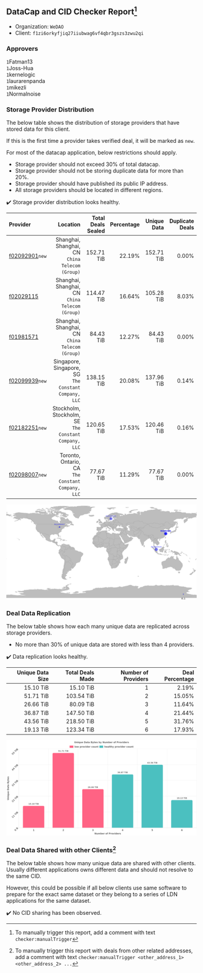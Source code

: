 ## DataCap and CID Checker Report[^1]
 - Organization: `WeDAO`
 - Client: `f1zi6orkyfjiq27iiubwag6vf4qbr3gszs3zwu2qi`
### Approvers
`1`Fatman13<br/>`1`Joss-Hua<br/>`1`kernelogic<br/>`1`laurarenpanda<br/>`1`mikezli<br/>`1`Normalnoise

### Storage Provider Distribution
The below table shows the distribution of storage providers that have stored data for this client.

If this is the first time a provider takes verified deal, it will be marked as `new`.

For most of the datacap application, below restrictions should apply.
 - Storage provider should not exceed 30% of total datacap.
 - Storage provider should not be storing duplicate data for more than 20%.
 - Storage provider should have published its public IP address.
 - All storage providers should be located in different regions.

✔️ Storage provider distribution looks healthy.

| Provider                                                    |                                                 Location | Total Deals Sealed | Percentage | Unique Data | Duplicate Deals |
| :---------------------------------------------------------- | -------------------------------------------------------: | -----------------: | ---------: | ----------: | --------------: |
| [f02092901](https://filfox.info/en/address/f02092901)`new`  |       Shanghai, Shanghai, CN<br/>`China Telecom (Group)` |         152.71 TiB |     22.19% |  152.71 TiB |           0.00% |
| [f02029115](https://filfox.info/en/address/f02029115)       |       Shanghai, Shanghai, CN<br/>`China Telecom (Group)` |         114.47 TiB |     16.64% |  105.28 TiB |           8.03% |
| [f01981571](https://filfox.info/en/address/f01981571)       |       Shanghai, Shanghai, CN<br/>`China Telecom (Group)` |          84.43 TiB |     12.27% |   84.43 TiB |           0.00% |
| [f02099939](https://filfox.info/en/address/f02099939)`new`  | Singapore, Singapore, SG<br/>`The Constant Company, LLC` |         138.15 TiB |     20.08% |  137.96 TiB |           0.14% |
| [f02182251](https://filfox.info/en/address/f02182251)`new`  | Stockholm, Stockholm, SE<br/>`The Constant Company, LLC` |         120.65 TiB |     17.53% |  120.46 TiB |           0.16% |
| [f02098007](https://filfox.info/en/address/f02098007)`new`  |     Toronto, Ontario, CA<br/>`The Constant Company, LLC` |          77.67 TiB |     11.29% |   77.67 TiB |           0.00% |

<img src="https://raw.githubusercontent.com/data-preservation-programs/filplus-checker-assets/main/filecoin-project/filecoin-plus-large-datasets/issues/1820/1686059266384.png"/>

### Deal Data Replication
The below table shows how each many unique data are replicated across storage providers.

- No more than 30% of unique data are stored with less than 4 providers.

✔️ Data replication looks healthy.

| Unique Data Size | Total Deals Made | Number of Providers | Deal Percentage |
| ---------------: | ---------------: | ------------------: | --------------: |
|        15.10 TiB |        15.10 TiB |                   1 |           2.19% |
|        51.71 TiB |       103.54 TiB |                   2 |          15.05% |
|        26.66 TiB |        80.09 TiB |                   3 |          11.64% |
|        36.87 TiB |       147.50 TiB |                   4 |          21.44% |
|        43.56 TiB |       218.50 TiB |                   5 |          31.76% |
|        19.13 TiB |       123.34 TiB |                   6 |          17.93% |

<img src="https://raw.githubusercontent.com/data-preservation-programs/filplus-checker-assets/main/filecoin-project/filecoin-plus-large-datasets/issues/1820/1686059267103.png"/>

### Deal Data Shared with other Clients[^3]
The below table shows how many unique data are shared with other clients.
Usually different applications owns different data and should not resolve to the same CID.

However, this could be possible if all below clients use same software to prepare for the exact same dataset or they belong to a series of LDN applications for the same dataset.

✔️ No CID sharing has been observed.

[^1]: To manually trigger this report, add a comment with text `checker:manualTrigger`

[^2]: Deals from those addresses are combined into this report as they are specified with `checker:manualTrigger`

[^3]: To manually trigger this report with deals from other related addresses, add a comment with text `checker:manualTrigger <other_address_1> <other_address_2> ...`
